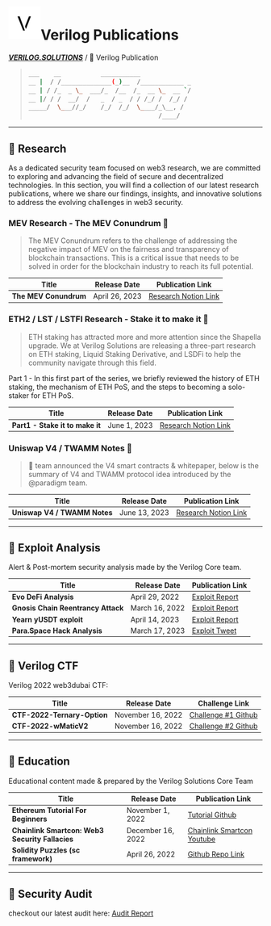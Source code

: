 <a href="https://www.verilog.solutions/">
    <img alt="verilogsolutions" src="./assets/verilog.png" style="width: 64px; height: 64px;" align="left">
</a>
<div align="left">

# Verilog Publications

**_<a href="https://www.verilog.solutions/">VERILOG.SOLUTIONS</a>_** / 🚸 Verilog Publication
</div>

> ```bash
> ___    __           ___________
> __ |  / /______________(_)__  /____________ _
> __ | / /_  _ \_  ___/_  /__  /_  __ \_  __ `/
> __ |/ / /  __/  /   _  / _  / / /_/ /  /_/ /
> _____/  \___//_/    /_/  /_/  \____/_\__, /
>                                     /____/
>
> ```

---
## 📁 Research
As a dedicated security team focused on web3 research, we are committed to exploring and advancing the field of secure and decentralized technologies. In this section, you will find a collection of our latest research publications, where we share our findings, insights, and innovative solutions to address the evolving challenges in web3 security.


###  MEV Research - The MEV Conundrum 🚀
> The MEV Conundrum refers to the challenge of addressing the negative impact of MEV on the fairness and transparency of blockchain transactions. This is a critical issue that needs to be solved in order for the blockchain industry to reach its full potential.

| Title                | Release  Date  | Publication Link |
| -------------------- | -------------- | ---------------- |
| **The MEV Conundrum**| April 26, 2023 | [Research Notion Link](https://verilog-solutions.notion.site/The-MEV-Conundrum-6d66001b150148739be14d73a8836903)|

### ETH2 / LST / LSTFI Research - Stake it to make it 🚀
> ETH staking has attracted more and more attention since the Shapella upgrade. We at Verilog Solutions are releasing a three-part research on ETH staking, Liquid Staking Derivative, and LSDFi to help the community navigate through this field. 

Part 1 - In this first part of the series, we briefly reviewed the history of ETH staking, the mechanism of ETH PoS, and the steps to becoming a solo-staker for ETH PoS.

| Title                | Release  Date  | Publication Link |
| -------------------- | -------------- | ---------------- |
| **Part1 - Stake it to make it**| June 1, 2023 | [Research Notion Link](https://verilog-solutions.notion.site/Stake-it-to-make-it-How-to-start-earning-from-ETH-Staking-0588294c54b54f2f8c418bb7070cb491#b385b1931c5e4531aa14f7850c96e05f)|

### Uniswap V4 / TWAMM Notes 🚀
> 🦄 team announced the V4 smart contracts & whitepaper, below is the summary of V4 and TWAMM protocol idea introduced by the 
@paradigm team.

| Title                | Release  Date  | Publication Link |
| -------------------- | -------------- | ---------------- |
| **Uniswap V4 / TWAMM Notes**| June 13, 2023 | [Research Notion Link](https://verilog-solutions.notion.site/Uniswap-V4-TWAMM-Notes-f5c667b12eae47238b62a942540b7af1?pvs=4)|

---
## 📍 Exploit Analysis
Alert & Post-mortem security analysis made by the Verilog Core team.

| Title                             | Release  Date  | Publication Link                                                                                                     |
| --------------------------------- | -------------- | -------------------------------------------------------------------------------------------------------------------- |
| **Evo DeFi Analysis**             | April 29, 2022 | [Exploit Report](exploit_analysis/evo_defi_analysis.md)                                                              |
| **Gnosis Chain Reentrancy Attack**| March 16, 2022 | [Exploit Report](exploit_analysis/gnosis_chain_reentrancy_attack.md)                                                 |
| **Yearn yUSDT exploit**           | April 14, 2023 | [Exploit Report](https://verilog-solutions.notion.site/Yearn-yUSDT-exploit-20230412-c015edee44f44fe7808510b0e9ab9ad6)|
| **Para.Space Hack Analysis**      | March 17, 2023 | [Exploit Tweet](https://twitter.com/verilog_audit/status/1636673671417970688?s=20)                                   |

---
## 🚩 Verilog CTF
Verilog 2022 web3dubai CTF:

| Title                             | Release  Date     | Challenge Link                                                                                                     |
| --------------------------------- | ----------------- | ------------------------------------------------------------------------------------------------------------------ |
| **CTF-2022-Ternary-Option**       | November 16, 2022 | [Challenge #1 Github](https://github.com/Verilog-Solutions/CTF-2022-Ternary-Option)                                |
| **CTF-2022-wMaticV2**             | November 16, 2022 | [Challenge #2 Github]( https://github.com/Verilog-Solutions/CTF-2022-wMaticV2)                                     |

---
## 👾 Education
Educational content made & prepared by the Verilog Solutions Core Team

| Title                               | Release  Date     | Publication Link                                                                                                     |
| ----------------------------------- | ----------------- | -------------------------------------------------------------------------------------------------------------------- |
| **Ethereum Tutorial For Beginners** | November 1, 2022  | [Tutorial Github](https://github.com/Verilog-Solutions/Ethereum-Tutorial-For-Beginners)                              |
| **Chainlink Smartcon: Web3 Security Fallacies**| December 16, 2022 | [Chainlink Smartcon Youtube](https://www.youtube.com/watch?v=I8R5ximnuEA&t=2s)                            |
| **Solidity Puzzles (sc framework)** | April 26, 2022    | [Github Repo Link](https://twitter.com/verilog_audit/status/1519003561153028097?s=20)                                |

---
## 🚩 Security Audit
checkout our latest audit here:
[Audit Report](https://github.com/Verilog-Solutions/.github/tree/main/profile)
